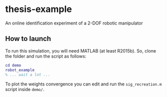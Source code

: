 # thesis-example
Αn online identification experiment of a 2-DOF robotic manipulator


## How to launch
To run this simulation, you will need MATLAB (at least R2015b). So, clone the folder and run the script as follows:
```matlab
cd demo
robot_example
% ... wait a lot ...
```

To plot the weights convergence you can edit and run the ```sig_recreation.m``` script inside ```demo/```.
